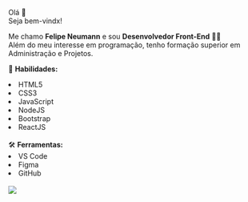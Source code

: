 Olá 👋
</br>Seja bem-vindx!

Me chamo <b>Felipe Neumann</b> e sou <b>Desenvolvedor Front-End</b> 👨‍💻
</br>Além do meu interesse em programação, tenho formação superior em Administração e Projetos.

🦄 <b>Habilidades:</b>
<li>HTML5</li>
<li>CSS3</li>
<li>JavaScript</li>
<li>NodeJS</li>
<li>Bootstrap</li>
<li>ReactJS</li>
</br>
🛠️ <b>Ferramentas:</b>
<li>VS Code</li>
<li>Figma</li>
<li>GitHub</li>
</br>
<a href="https://www.linkedin.com/in/felipe-neumann-771856231" target="_blank"><img src="https://img.shields.io/badge/-LinkedIn-%230077B5?style=for-the-badge&logo=linkedin&logoColor=white" target="_blank"></a>
